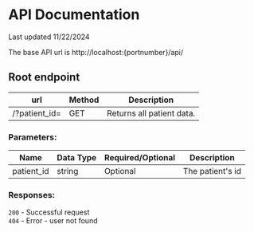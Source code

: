 # API Documentation
Last updated 11/22/2024

The base API url is http://localhost:{portnumber}/api/

## Root endpoint

| **url**         | **Method** | **Description**                 |
|-----------------|------------|---------------------------------|
| /?patient_id=   | GET        | Returns all patient data.       |

### Parameters:
| Name                 | Data Type  | Required/Optional | Description                         |
|----------------------|------------|-------------------|-------------------------------------|
| patient_id           | string     | Optional          | The patient's id                    |

### Responses:
```200``` - Successful request  
```404``` - Error - user not found